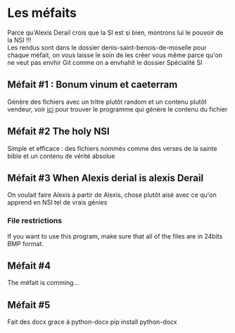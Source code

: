 # Les méfaits
 Parce qu'Alexis Derail crois que la SI est si bien, montrons lui le pouvoir de la NSI !!!  
 Les rendus sont dans le dossier denis-saint-benois-de-moselle pour chaque méfait, on vous laisse le soin de les créer vous même parce qu'on ne veut pas envhir Git comme on a envhahit le dossier Spécialité SI
   
 ## Méfait #1 : Bonum vinum et caeterram
 Génère des fichiers avec un tritre plutôt random et un contenu plutôt vendeur, voir [ici](https://github.com/momoladebrouill/word-generator) pour trouver le programme qui génère
 le contenu du fichier
   
 ## Méfait #2 The holy NSI
 Simple et efficace : des fichiers nommés comme des verses de la sainte bible et un contenu de vérité absolue
   
 ## Méfait #3 When Alexis derial is alexis Derail
On voulait faire Alexis à partir de Alexis, chose plutôt aisé avec ce qu'on apprend en NSI tel de vrais génies

### File restrictions
If you want to use this program, make sure that all of the files are in 24bits BMP format.  
   
 ## Méfait #4
 The méfait is comming...
 
 ## Méfait #5
Fait des docx grace à python-docx 
pip install python-docx
